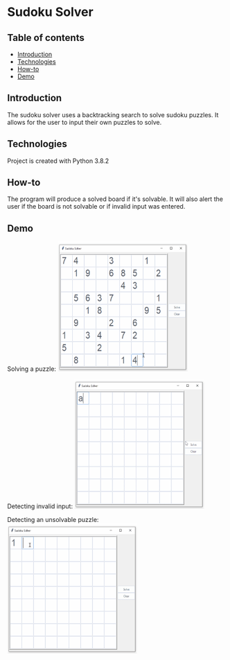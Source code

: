 # Sudoku Solver

## Table of contents
* [Introduction](#introduction)
* [Technologies](#technologies)
* [How-to](#how-to)
* [Demo](#demo)

## Introduction
The sudoku solver uses a backtracking search to solve sudoku puzzles. It allows for the user to input their own puzzles to solve.

## Technologies
Project is created with Python 3.8.2

## How-to
The program will produce a solved board if it's solvable. It will also alert the user if the board is not solvable or if invalid input was entered.

## Demo

Solving a puzzle:
<img src="demo/solved_puzzle.gif" width="300" height="300">

Detecting invalid input:
<img src="demo/invalid_input.gif" width="300" height="300">

Detecting an unsolvable puzzle:
<img src="demo/unsolvable.gif" width="300" height="300">
